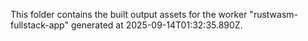 This folder contains the built output assets for the worker "rustwasm-fullstack-app" generated at 2025-09-14T01:32:35.890Z.